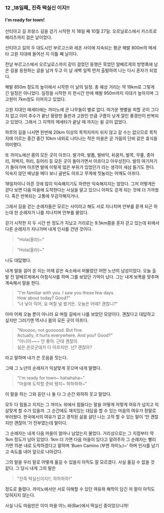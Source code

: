 ### 12 _18일째\_ 진즉 떡실신 이지!!
#### I'm ready for town!

산티아고 길 프랑스 길을 걷기 시작한 지 18일 째 10월 27일.
오르닐로스에서 카스트로헤리츠까지 걸은 날이었다.

산티아고 길의 두 대도시인 부르고스와 레온 사이에 지속되는 평균 해발 800m의 메세타 고원 지대에 들어선 지 이틀 째 날이다.

전날 부르고스에서 오르닐로스까지 같이 걸었던 동행은 묵었던 알베르게의 방명록에 남은 길을 응원하는 글을 남겨 두고 이 날 새벽 일찍 먼저 출발하여 나는 다시 혼자가 되었다.

해발 850m 정도의 높이에서 시작한 이 날의 일정. 총 예상 거리는 약 19km로 그렇게 긴 일정은 아니었다.
일정을 시작한 지 한시간 만에 해발 950m까지 지대가 높아지며 그 고원이 7km정도 이어지고 있었다.

고원 지대인 메세타에는 까미노에 큰 나무들이 별로 없다.
따가운 햇볕을 피할 곳이 그다지 없고 이미 추수가 끝난 황량한 들판과 고원인 만큼 구름이 낮게 깔린 풍경만이 반복되고 있었다. 그래서 그 지역의 메세타가 끝날 때 까지는 쉴 곳이 없었다.

하루의 길을 나서면 한번에 20km 이상의 목적지까지 쉬지 않고 갈 수는 없으므로
목적지에 이르는 중간 중간 10km 내외로 나타나는 작은 마을은 곧 가뭄의 단비 같은 휴식을 의미했다.

또 까미노에선 몸의 모든 곳이 아프다.
발가락, 발톱, 발바닥, 뒤꿈치, 발목, 무릎, 종아리, 허벅지, 허리, 등어리 등 모든 곳이 돌아가면서 아프다고 아우성친다.
발의 여기저기가 돌아가며 아프면 발에 이렇게 많은 부위가 있었던가 라는 생각이 새삼 들기도 한다.
익숙지 않던 배낭을 메다 보니 골반도 아프고 무게에 짓눌리는 어깨도 아프다.

18일차이니 아픈 것에 많이 익숙해지기도 하련만 익숙해지지는 않았다. 그저 어떻게든 걷다 보면 다음 마을에 도착한다는 사실을 알고 있으니 아파도 걷게 되는 것에 더 가까웠다. 혹은 반복되는 고통에 무감각해지거나.

그래서 길을 걷는 순례자들은 모르는 사이라고 해도 서로 지나치며 안부를 묻게 되곤 하는데 한 순례자가 나를 지나치며 안부를 물었다.

걷기 시작한 지 두 시간 반 정도가 지났고 거리로는 9.5km쯤을 혼자 걷고 있는데 뒤에서 다른 순례자가 지나가며 내게 인사를 건넨 것이다.

> "Hola(올라)~"

> "Hola(올라)~"

나도 대답했다.

내게 말을 걸어 온 이는 어제 같은 숙소에서 머물렀던 어떤 노년의 남성이었다. 오늘 출발 전 알베르게에서 아침식사를 하며 그를 보았던 기억이 났다.
그는 내게 보폭을 맞추며 계속해서 말을 한다.

> "I'm familiar with you. I saw you these few days.  
>  How about today? Good?"  
> "너 낯이 익어, 요 며칠 널 봤거든.
오늘은 어때? 괜찮니?"


아마 어제 오늘 뿐이 아니라 요 며칠 길에서 나를 보았던 모양이다.
괜찮다고 대답하고 싶지만 그러기엔 역시나 몸의 모든 곳이 아프다.

> "Nooooo, not goooood. But fine.  
Actually, it hurts everywhere.
And you? Good?"  
> "아니이~~~ 안 좋아. 근데 괜찮아.  
실은 온갖군데가 다 아프지만.
넌? 괜찮아?


라고 말하며 내가 쓴 웃음을 짓는다.

그때 그 노년의 순례자가 익살맞게 웃으며 내게 말했다.

> "I'm ready for town~ hahahaha~"   
> "마을에 도착할 준비 됐지~ 하하하하~"

이 말을 하는 그와 듣던 나 둘 다 그 순간 와하하 웃고 말았다.

모두 다 힘들고 지치는 그 까미노 위에서 힘들다는 말을 어떻게 저렇게 여유가 넘치고 익살맞게 할 수가 있을까.
그 순간에도 재치있는 대답을 할 수 있는 마음의 여유가 정말로 부러웠다. 한국에서의 여유가 없고 경직된 삶을 살던 나는 고작 할 수 있는 말이 ‘안 괜찮지만 괜찮아.’가 전부였는데 말이다.

그 순례자는 내게 다음 마을이 얼마나 남았는지 물었다.
거리상으로는 그 지점부터 약 1km 정도가 남아 있었다.
1km 더 가면 다음 마을이 있다고 알려주자 그 순례자는 빨리 가면 15분 내로 도착하겠다고 말하며 ‘Buen Camino (부엔 까미노)~’ 하며 인사를 남기고 속도를 내어 앞으로 나아갔다.

그의 말을 우리 말로 어떻게 옮길 수 있을지 아직도 잘 모르겠다. 사실 옮길 수 없을 것 같다. 그 당시 내게 그의 말은

> "진즉 떡실신이지!!, 하하하하!"

정도로 들렸다.
까미노에서만 서로 이해할 수 있던 여유와 해학이 담긴 저 말이 아직도 잊혀지지 않는다.

사실 나도 마음만은 이미 마을 어느 바(Bar)에서 떡실신 중이었으니까!

